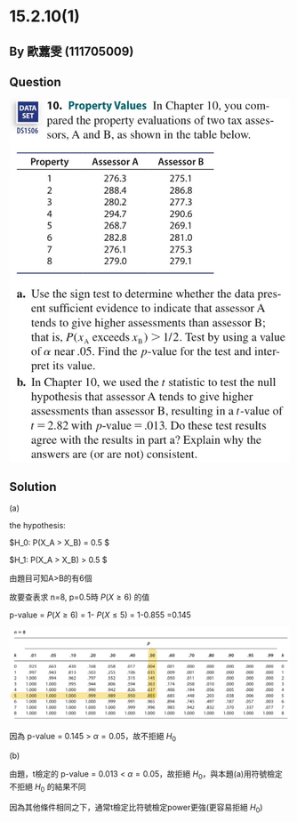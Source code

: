 # 15.2.10(1)
## By 歐䕒雯 (111705009)

## Question
![image](https://github.com/HWTeng-Course/202402-Statistics/blob/main/Images/15.2.10.jpg)


## Solution

(a)

the hypothesis:

$H_0: P(X_A > X_B) = 0.5 $

$H_1: P(X_A > X_B) > 0.5 $

由題目可知A>B的有6個

故要查表求 n=8, p=0.5時 $P(X \geq 6)$ 的值

p-value = $P(X \geq 6)$ = 1- $P(X \leq 5)$ = 1-0.855 =0.145

![image](https://github.com/HWTeng-Course/202402-Statistics/blob/main/Images/0520.jpg)

因為 p-value = 0.145 > $\alpha=0.05$，故不拒絕 $H_0$


(b)

由題，t檢定的 p-value = 0.013 < $\alpha=0.05$，故拒絕 $H_0$，與本題(a)用符號檢定不拒絕 $H_0$ 的結果不同

因為其他條件相同之下，通常t檢定比符號檢定power更強(更容易拒絕 $H_0$)
